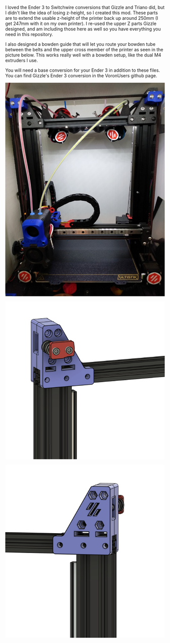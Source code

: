 I loved the Ender 3 to Switchwire conversions that Gizzle and Triano did, but I didn't like the idea of losing z-height, so I created this mod.
These parts are to extend the usable z-height of the printer back up around 250mm (I get 247mm with it on my own printer).  I re-used the upper Z parts Gizzle designed, and am including those here as well so you have everything you need in this repository.

I also designed a bowden guide that will let you route your bowden tube between the belts and the upper cross member of the printer as seen in the picture below.  This works really well with a bowden setup, like the dual M4 extruders I use.

You will need a base conversion for your Ender 3 in addition to these files.  You can find Gizzle's Ender 3 conversion in the VoronUsers github page.

![image1](IMAGES/picture.jpg)

![image2](IMAGES/tall_z_front.PNG)

![image3](IMAGES/tall_z_rear.PNG)
